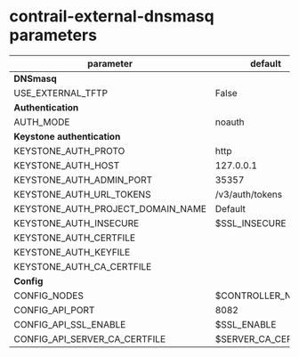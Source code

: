 # contrail-external-dnsmasq parameters

| parameter                         | default                                        |
| --------------------------------- | -----------------------------------------------|
| **DNSmasq**                       |                                                |
| USE_EXTERNAL_TFTP                 | False                                          |
| **Authentication**                |                                                |
| AUTH_MODE                         | noauth                                         |
| **Keystone authentication**       |                                                |
| KEYSTONE_AUTH_PROTO               | http                                           |
| KEYSTONE_AUTH_HOST                | 127.0.0.1                                      |
| KEYSTONE_AUTH_ADMIN_PORT          | 35357                                          |
| KEYSTONE_AUTH_URL_TOKENS          | /v3/auth/tokens                                |
| KEYSTONE_AUTH_PROJECT_DOMAIN_NAME | Default                                        |
| KEYSTONE_AUTH_INSECURE            | $SSL_INSECURE                                  |
| KEYSTONE_AUTH_CERTFILE            |                                                |
| KEYSTONE_AUTH_KEYFILE             |                                                |
| KEYSTONE_AUTH_CA_CERTFILE         |                                                |
| **Config**                        |                                                |
| CONFIG_NODES                      | $CONTROLLER_NODES                              |
| CONFIG_API_PORT                   | 8082                                           |
| CONFIG_API_SSL_ENABLE             | $SSL_ENABLE                                    |
| CONFIG_API_SERVER_CA_CERTFILE     | $SERVER_CA_CERTFILE                            |
